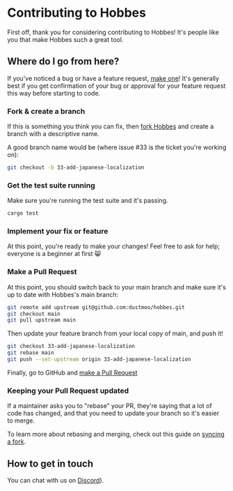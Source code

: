 # Contributing to Hobbes

First off, thank you for considering contributing to Hobbes! It's people like you that make Hobbes such a great tool.

## Where do I go from here?

If you've noticed a bug or have a feature request, [make one](https://github.com/dustmoo/hobbes/issues/new)! It's generally best if you get confirmation of your bug or approval for your feature request this way before starting to code.

### Fork & create a branch

If this is something you think you can fix, then [fork Hobbes](https://github.com/dustmoo/hobbes/fork) and create a branch with a descriptive name.

A good branch name would be (where issue #33 is the ticket you're working on):

```sh
git checkout -b 33-add-japanese-localization
```

### Get the test suite running

Make sure you're running the test suite and it's passing.

```sh
cargo test
```

### Implement your fix or feature

At this point, you're ready to make your changes! Feel free to ask for help; everyone is a beginner at first 😸

### Make a Pull Request

At this point, you should switch back to your main branch and make sure it's up to date with Hobbes's main branch:

```sh
git remote add upstream git@github.com:dustmoo/hobbes.git
git checkout main
git pull upstream main
```

Then update your feature branch from your local copy of main, and push it!

```sh
git checkout 33-add-japanese-localization
git rebase main
git push --set-upstream origin 33-add-japanese-localization
```

Finally, go to GitHub and [make a Pull Request](https://github.com/dustmoo/hobbes/compare)

### Keeping your Pull Request updated

If a maintainer asks you to "rebase" your PR, they're saying that a lot of code has changed, and that you need to update your branch so it's easier to merge.

To learn more about rebasing and merging, check out this guide on [syncing a fork](https://help.github.com/articles/syncing-a-fork).

## How to get in touch

You can chat with us on [Discord](https://discord.gg/Uy9Euhgp)).
